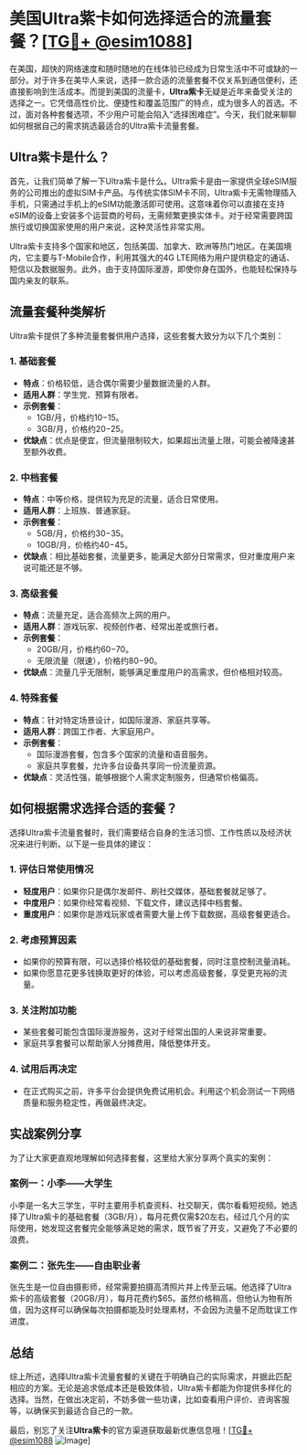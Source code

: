 # 美国Ultra紫卡如何选择适合的流量套餐？[[TG💪+ @esim1088](https://t.me/s/esim1088)]

在美国，超快的网络速度和随时随地的在线体验已经成为日常生活中不可或缺的一部分。对于许多在美华人来说，选择一款合适的流量套餐不仅关系到通信便利，还直接影响到生活成本。而提到美国的流量卡，**Ultra紫卡**无疑是近年来备受关注的选择之一。它凭借高性价比、便捷性和覆盖范围广的特点，成为很多人的首选。不过，面对各种套餐选项，不少用户可能会陷入“选择困难症”。今天，我们就来聊聊如何根据自己的需求挑选最适合的Ultra紫卡流量套餐。

## Ultra紫卡是什么？

首先，让我们简单了解一下Ultra紫卡是什么。Ultra紫卡是由一家提供全球eSIM服务的公司推出的虚拟SIM卡产品。与传统实体SIM卡不同，Ultra紫卡无需物理插入手机，只需通过手机上的eSIM功能激活即可使用。这意味着你可以直接在支持eSIM的设备上安装多个运营商的号码，无需频繁更换实体卡。对于经常需要跨国旅行或切换国家使用的用户来说，这种灵活性非常实用。

Ultra紫卡支持多个国家和地区，包括美国、加拿大、欧洲等热门地区。在美国境内，它主要与T-Mobile合作，利用其强大的4G LTE网络为用户提供稳定的通话、短信以及数据服务。此外，由于支持国际漫游，即使你身在国外，也能轻松保持与国内亲友的联系。

## 流量套餐种类解析

Ultra紫卡提供了多种流量套餐供用户选择，这些套餐大致分为以下几个类别：

### 1. **基础套餐**
   - **特点**：价格较低，适合偶尔需要少量数据流量的人群。
   - **适用人群**：学生党、预算有限者。
   - **示例套餐**：
     - 1GB/月，价格约$10-$15。
     - 3GB/月，价格约$20-$25。
   - **优缺点**：优点是便宜，但流量限制较大，如果超出流量上限，可能会被降速甚至额外收费。

### 2. **中档套餐**
   - **特点**：中等价格，提供较为充足的流量，适合日常使用。
   - **适用人群**：上班族、普通家庭。
   - **示例套餐**：
     - 5GB/月，价格约$30-$35。
     - 10GB/月，价格约$40-$45。
   - **优缺点**：相比基础套餐，流量更多，能满足大部分日常需求，但对重度用户来说可能还是不够。

### 3. **高级套餐**
   - **特点**：流量充足，适合高频次上网的用户。
   - **适用人群**：游戏玩家、视频创作者、经常出差或旅行者。
   - **示例套餐**：
     - 20GB/月，价格约$60-$70。
     - 无限流量（限速），价格约$80-$90。
   - **优缺点**：流量几乎无限制，能够满足重度用户的高需求，但价格相对较高。

### 4. **特殊套餐**
   - **特点**：针对特定场景设计，如国际漫游、家庭共享等。
   - **适用人群**：跨国工作者、大家庭用户。
   - **示例套餐**：
     - 国际漫游套餐，包含多个国家的流量和语音服务。
     - 家庭共享套餐，允许多台设备共享同一份流量资源。
   - **优缺点**：灵活性强，能够根据个人需求定制服务，但通常价格偏高。

## 如何根据需求选择合适的套餐？

选择Ultra紫卡流量套餐时，我们需要结合自身的生活习惯、工作性质以及经济状况来进行判断。以下是一些具体的建议：

### 1. **评估日常使用情况**
   - **轻度用户**：如果你只是偶尔发邮件、刷社交媒体，基础套餐就足够了。
   - **中度用户**：如果你经常看视频、下载文件，建议选择中档套餐。
   - **重度用户**：如果你是游戏玩家或者需要大量上传下载数据，高级套餐更适合。

### 2. **考虑预算因素**
   - 如果你的预算有限，可以选择价格较低的基础套餐，同时注意控制流量消耗。
   - 如果你愿意花更多钱换取更好的体验，可以考虑高级套餐，享受更充裕的流量。

### 3. **关注附加功能**
   - 某些套餐可能包含国际漫游服务，这对于经常出国的人来说非常重要。
   - 家庭共享套餐可以帮助家人分摊费用，降低整体开支。

### 4. **试用后再决定**
   - 在正式购买之前，许多平台会提供免费试用机会。利用这个机会测试一下网络质量和服务稳定性，再做最终决定。

## 实战案例分享

为了让大家更直观地理解如何选择套餐，这里给大家分享两个真实的案例：

### 案例一：小李——大学生
小李是一名大三学生，平时主要用手机查资料、社交聊天，偶尔看看短视频。她选择了Ultra紫卡的基础套餐（3GB/月），每月花费仅需$20左右。经过几个月的实际使用，她发现这套餐完全能够满足她的需求，既节省了开支，又避免了不必要的浪费。

### 案例二：张先生——自由职业者
张先生是一位自由摄影师，经常需要拍摄高清照片并上传至云端。他选择了Ultra紫卡的高级套餐（20GB/月），每月花费约$65。虽然价格稍高，但他认为物有所值，因为这样可以确保每次拍摄都能及时处理素材，不会因为流量不足而耽误工作进度。

## 总结

综上所述，选择Ultra紫卡流量套餐的关键在于明确自己的实际需求，并据此匹配相应的方案。无论是追求低成本还是极致体验，Ultra紫卡都能为你提供多样化的选择。当然，在做出决定前，不妨多做一些功课，比如查看用户评价、咨询客服等，以确保买到最适合自己的一款。

最后，别忘了关注**Ultra紫卡**的官方渠道获取最新优惠信息哦！[[TG💪+ @esim1088](https://t.me/s/esim1088) ![Image](https://i.postimg.cc/4NQfJmqS/Snipaste-2025-05-13-00-14-12.png)]